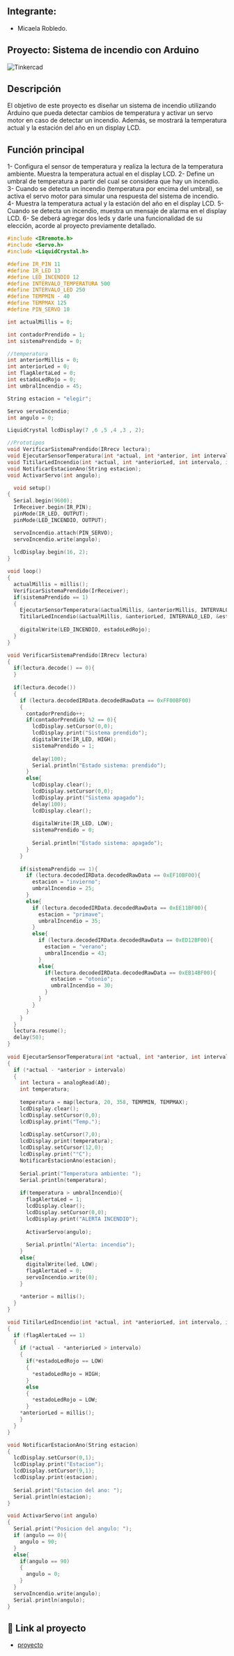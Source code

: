 ## Integrante:
- Micaela Robledo.


## Proyecto: Sistema de incendio con Arduino
![Tinkercad](Imagen\imagen.png)


## Descripción
El objetivo de este proyecto es diseñar un sistema de incendio utilizando Arduino que pueda
detectar cambios de temperatura y activar un servo motor en caso de detectar un incendio.
Además, se mostrará la temperatura actual y la estación del año en un display LCD.

## Función principal
1- Configura el sensor de temperatura y realiza la lectura de la temperatura ambiente. Muestra la temperatura actual en el display LCD.
2- Define un umbral de temperatura a partir del cual se considera que hay un incendio.
3- Cuando se detecta un incendio (temperatura por encima del umbral), se activa el servo motor para simular una respuesta del sistema de incendio.
4- Muestra la temperatura actual y la estación del año en el display LCD.
5- Cuando se detecta un incendio, muestra un mensaje de alarma en el display LCD.
6- Se deberá agregar dos leds y darle una funcionalidad de su elección, acorde al proyecto previamente detallado.



~~~ C++ (lenguaje en el que esta escrito)
#include <IRremote.h>
#include <Servo.h>
#include <LiquidCrystal.h>

#define IR_PIN 11
#define IR_LED 13
#define LED_INCENDIO 12
#define INTERVALO_TEMPERATURA 500
#define INTERVALO_LED 250
#define TEMPMIN - 40
#define TEMPMAX 125
#define PIN_SERVO 10

int actualMillis = 0;	

int contadorPrendido = 1;
int sistemaPrendido = 0;

//temperatura
int anteriorMillis = 0;
int anteriorLed = 0;
int flagAlertaLed = 0;
int estadoLedRojo = 0;
int umbralIncendio = 45;

String estacion = "elegir";

Servo servoIncendio;
int angulo = 0;

LiquidCrystal lcdDisplay(7 ,6 ,5 ,4 ,3 , 2);

//Prototipos
void VerificarSistemaPrendido(IRrecv lectura);
void EjecutarSensorTemperatura(int *actual, int *anterior, int intervalo, int led);
void TitilarLedIncendio(int *actual, int *anteriorLed, int intervalo, int *estadoLedRojo);
void NotificarEstacionAno(String estacion);
void ActivarServo(int angulo);

  void setup()
{    
  Serial.begin(9600);
  IrReceiver.begin(IR_PIN);
  pinMode(IR_LED, OUTPUT);
  pinMode(LED_INCENDIO, OUTPUT);

  servoIncendio.attach(PIN_SERVO);
  servoIncendio.write(angulo); 
   
  lcdDisplay.begin(16, 2);
}

void loop()
{
  actualMillis = millis();
  VerificarSistemaPrendido(IrReceiver);
  if(sistemaPrendido == 1)
  {
    EjecutarSensorTemperatura(&actualMillis, &anteriorMillis, INTERVALO_TEMPERATURA, LED_INCENDIO);
	TitilarLedIncendio(&actualMillis, &anteriorLed, INTERVALO_LED, &estadoLedRojo);
    
    digitalWrite(LED_INCENDIO, estadoLedRojo);
  }
}

void VerificarSistemaPrendido(IRrecv lectura)
{
  if(lectura.decode() == 0){
  }
  
  if(lectura.decode())
  {
  	if (lectura.decodedIRData.decodedRawData == 0xFF00BF00)
    {
      contadorPrendido++;
      if(contadorPrendido %2 == 0){
        lcdDisplay.setCursor(0,0);
  		lcdDisplay.print("Sistema prendido");
        digitalWrite(IR_LED, HIGH);
        sistemaPrendido = 1;
        
        delay(100);
      	Serial.println("Estado sistema: prendido");
      }
      else{
        lcdDisplay.clear();
        lcdDisplay.setCursor(0,0);
  		lcdDisplay.print("Sistema apagado");
        delay(100);
        lcdDisplay.clear();
        
      	digitalWrite(IR_LED, LOW);
        sistemaPrendido = 0;
        
        Serial.println("Estado sistema: apagado");
      }
    }
    
  	if(sistemaPrendido == 1){
      if (lectura.decodedIRData.decodedRawData == 0xEF10BF00){
        estacion = "invierno";
        umbralIncendio = 25;
      }
      else{
        if (lectura.decodedIRData.decodedRawData == 0xEE11BF00){
          estacion = "primave";
          umbralIncendio = 35;
        }
        else{
          if (lectura.decodedIRData.decodedRawData == 0xED12BF00){
            estacion = "verano";
            umbralIncendio = 43;
          }
          else{
            if(lectura.decodedIRData.decodedRawData == 0xEB14BF00){
              estacion = "otonio";
              umbralIncendio = 30;
            }
          }
        }
      }
   	}
  }
  lectura.resume();
  delay(50);
}
  
void EjecutarSensorTemperatura(int *actual, int *anterior, int intervalo, int led)
{
  if (*actual - *anterior > intervalo)
  {
  	int lectura = analogRead(A0);
    int temperatura;
  
    temperatura = map(lectura, 20, 358, TEMPMIN, TEMPMAX);
    lcdDisplay.clear();
    lcdDisplay.setCursor(0,0);
  	lcdDisplay.print("Temp.");
    
    lcdDisplay.setCursor(7,0);
  	lcdDisplay.print(temperatura);
    lcdDisplay.setCursor(12,0);
  	lcdDisplay.print("°C");
    NotificarEstacionAno(estacion);
    
	Serial.print("Temperatura ambiente: ");
    Serial.println(temperatura);
    
    if(temperatura > umbralIncendio){
      flagAlertaLed = 1;
      lcdDisplay.clear();
      lcdDisplay.setCursor(0,0);
      lcdDisplay.print("ALERTA INCENDIO");
      
      ActivarServo(angulo);
      
      Serial.println("Alerta: incendio");
    }
    else{
      digitalWrite(led, LOW);
      flagAlertaLed = 0;
      servoIncendio.write(0);
    }
    
    *anterior = millis();
  }
}

void TitilarLedIncendio(int *actual, int *anteriorLed, int intervalo, int *estadoLedRojo)
{
  if (flagAlertaLed == 1)
  {
    if (*actual - *anteriorLed > intervalo)
    {
      if(*estadoLedRojo == LOW)
      {
        *estadoLedRojo = HIGH;
      }
      else
      {
        *estadoLedRojo = LOW;
      }
    *anteriorLed = millis();
    }
  }
}

void NotificarEstacionAno(String estacion)
{
  lcdDisplay.setCursor(0,1);
  lcdDisplay.print("Estacion");
  lcdDisplay.setCursor(9,1);
  lcdDisplay.print(estacion);
  
  Serial.print("Estacion del ano: ");
  Serial.println(estacion);
}

void ActivarServo(int angulo)
{
  Serial.print("Posicion del angulo: ");
  if (angulo == 0){
    angulo = 90;
  }
  else{
    if(angulo == 90)
    {
      angulo = 0;
    }
  }
  servoIncendio.write(angulo);
  Serial.println(angulo);
}
~~~

## :robot: Link al proyecto
- [proyecto](https://www.tinkercad.com/things/37nfZCN5R8J-magnificent-snaget-kasi/editel?sharecode=61Lpb1ZTBH_Xj2KDlU33oUg_xSR-acVVw6qjp4Em-tE)
